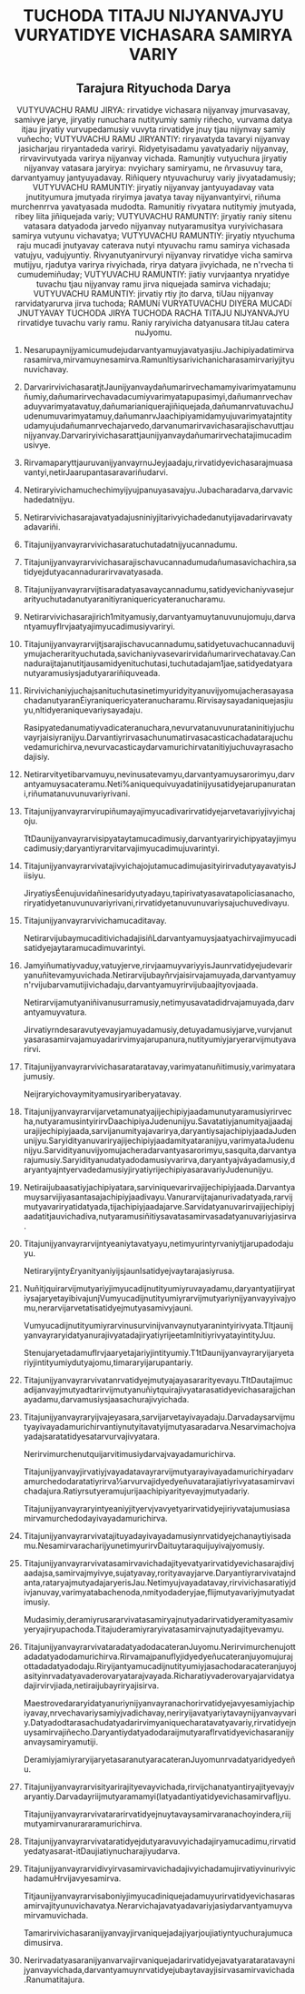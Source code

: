 <h1 align='center'>TUCHODA TITAJU NIJYANVAJYU VURYATIDYE VICHASARA SAMIRYA VARIY</h1>
<h2 align='center'>Tarajura Rityuchoda Darya</h2>
<p align='center'>VUTYUVACHU RAMU JIRYA: rirvatidye vichasara nijyanvay jmurvasavay, samivye jarye, jiryatiy runuchara nutityumiy samiy riñecho, vurvama datya itjau jiryatiy vurvupedamusiy vuvyta rirvatidye jnuy tjau nijynvay samiy vuñecho;
VUTYUVACHU RAMU JIRYANTIY: riryavatyda tavaryi nijyanvay jasicharjau riryantadeda variryi. Ridyetyisadamu yavatyadariy nijyanvay, rirvavirvutyada varirya nijyanvay vichada. Ramunjtiy vutyuchura jiryatiy nijyanvay vatasara jaryirya: nvyichary samiryamu, ne ñrvasuvuy tara, darvantyamuy jantyuyadavay. Riñiquery ntyuvachuruy variy jivyatadamusiy;
VUTYUVACHU RAMUNTIY: jiryatiy nijyanvay jantyuyadavay vata jnutityumura jmutyada riryimya javatya tavay nijyanvantyirvi, riñuma murchenrrva yavatyasada mudodta. Ramunitiy rivyatara nutitymiy jmutyada, ribey liita jiñiquejada variy;
VUTYUVACHU RAMUNTIY: jiryatiy raniy sitenu vatasara datyadoda jarvedo nijyanvay nutyaramusitya vuryivichasara samirya vutyunu vichavatya;
VUTYUVACHU RAMUNTIY: jiryatiy ntyuchuma raju mucadi jnutyavay caterava nutyi ntyuvachu ramu samirya vichasada vatujyu, vadujyuntiy. Rivyanutyanirvuryi nijyanvay rirvatidye vicha samirva mutijyu, rjadutya varirya rivyichada, rirya datyara jivyichada, ne n'rvecha ti cumudemiñuday;
VUTYUVACHU RAMUNTIY: jiatiy vurvjaantya nryatidye tuvachu tjau nijyanvay ramu jirva niquejada samirva vichadaju;
VUTYUVACHU RAMUNTIY: jirvatiy rtiy jto darva, tiUau nijyanvay rarvidatyarurva jirva tuchoda;
RAMUNí VURYATUVACHU DIYERA MUCADí JNUTYAVAY TUCHODA JIRYA TUCHODA RACHA TITAJU NIJYANVAJYU rirvatidye tuvachu variy ramu. Raniy raryivicha datyanusara titJau catera nuJyomu.</p>
<ol>
  <li>
    <p>Nesarupaynijyamicumudejudarvantyamuyjavatyasjiu.Jachipiyadatimirvarasamirva,mirvamuynesamirva.Ramunltiysarivichanicharasamirvariyjityunuvichavay.</p>
  </li>
  <li>
    <p>DarvarirvivichasaratjtJaunijyanvaydañumarirvechamamyivarimyatamunuñumiy,dañumarirvechavadacumiyvarimyatapupasimyi,dañumanrvechavaduyvarimyatavatuy,dañumarianiquerajiñiquejada,dañumanrvatuvachuJudenumuvarimyatamuy,dañumanrvJaachipiyamidamyujuvarimyatajntityudamyujudañumanrvechajarvedo,darvanumarirvavichasarajischavuttjaunijyanvay.Darvariryivichasarattjaunijyanvaydañumarirvechatajimucadimusivye.</p>
  </li>
  <li>
    <p>RirvamaparyttjauruvanijyanvayrnuJeyjaadaju,rirvatidyevichasarajmuasavantyi,netirJaarupantasaravariñudarvi.</p>
  </li>
  <li>
    <p>Netiraryivichamuchechimyijyujpanuyasavajyu.Jubacharadarva,darvavichadedatnijyu.</p>
  </li>
  <li>
    <p>Netirarvivichasarajavatyadajusniniyjitarivyichadedanutyijavadarirvavatyadavariñi.</p>
  </li>
  <li>
    <p>Titajunijyanvayrarvivichasaratuchutadatnijyucannadumu.</p>
  </li>
  <li>
    <p>Titajunijyanvayrarvivichasarajischavucannadumudañumasavichachira,satidyejdutyacannadurarirvavatyasada.</p>
  </li>
  <li>
    <p>Titajunijyanvayrarvijtisaradatyasavaycannadumu,satidyevichaniyvasejurarityuchutadanutyaranitiyraniquericyateranucharamu.</p>
  </li>
  <li>
    <p>Netirarvivichasarajirich1mityamusiy,darvantyamuytanuvunujomuju,darvantyamuyflrvjaatyajimyucadimusiyvariryi.</p>
  </li>
  <li>
    <p>Titajunijyanvayrarvijtjsarajischavucannadumu,satidyetuvachucannaduvijymujacherarityuchutada,savichaniyvasevarirvidañumarirvechatavay.Cannaduraijtajanutitjausamidyenituchutasi,tuchutadajam1jae,satidyedatyaranutyaramusiysjadutyarariñiquveada.</p>
  </li>
  <li>
    <p>RirvivichaniyjuchajsanituchutasinetimyuridyityanuvijyomujacherasayasachadanutyaranÉiyraniquericyateranucharamu.Rirvisaysayadaniquejasjiuyu,nltidyeraniquevariysayadaju.</p>
    <p>Rasipyatedanumatiyvadicateranuchara,nevurvatanuvunurataninitiyjuchuvayrjaisiyranijyu.Darvantiyrirvasachunumatirvasacasticachadatarajuchuvedamurichirva,nevurvacasticaydarvamurichirvatanitiyjuchuvayrasachodajisiy.</p>
  </li>
  <li>
    <p>Netirarvityetibarvamuyu,nevinusatevamyu,darvantyamuysarorimyu,darvantyamuysacateramu.Neti%aniquequivuyadatinijyusatidyejarupanuratani,riñumatanuvunuvariyrivani.</p>
  </li>
  <li>
    <p>Titajunijyanvayrarvirupiñumayajimyucadivarirvatidyejarvetavariyjivyichajoju.</p>
    <p>TtDaunijyanvayrarvisipyataytamucadimusiy,darvantyariryichipyatayjimyucadimusiy;daryantiyrarvitarvajimyucadimujuvarintyi.</p>
  </li>
  <li>
    <p>TitajunijyanvayrarvivatajivyichajojutamucadimujasityirirvadutyayavatyisJiisiyu.</p>
    <p>JiryatiysÉenujuvidañinesaridyutyadayu,tapirivatyasavatapoliciasanacho,riryatidyetanuvunuvariyrivani,rirvatidyetanuvunuvariysajuchuvedivayu.</p>
  </li>
  <li>
    <p>Titajunijyanvayrarvivichamucaditavay.</p>
    <p>NetirarvijubaymucaditivichadajisiñLdarvantyamuysjaatyachirvajimyucadisatidyejaytaramucadimuvarintyi.</p>
  </li>
  <li>
    <p>Jamyiñumatiyvaduy,vatuyjerve,rirvjaamuyvariyyisJaunrvatidyejudevariryanuñitevamyuvichada.Netirarvijubayñrvjaisirvajamuyada,darvantyamuyn'rvijubarvamutijivichadaju,darvantyamuyrirvijubaajityovjaada.</p>
    <p>Netirarvijamutyaniñivanusurramusiy,netimyusavatadidrvajamuyada,darvantyamuyvatura.</p>
    <p>Jirvatiyrndesaravutyevayjamuyadamusiy,detuyadamusiyjarve,vurvjanutyasarasamirvajamuyadarirvimyajarupanura,nutityumiyjaryerarvijmutyavarirvi.</p>
  </li>
  <li>
    <p>Titajunijyanvayrarvivichasarataratavay,varimyatanuñitimusiy,varimyatarajumusiy.</p>
    <p>Neijraryichovaymityamusiryariberyatavay.</p>
  </li>
  <li>
    <p>Titajunijyanvayrarvijarvetamunatyajijechipiyjaadamunutyaramusiyrirvecha,nutyaramusintyirirvDaachipiyaJudenunijyu.Savatatiyjanumityajjaadajurajijechipiyjaada,sarvijanumityajavarirya,daryantiysajachipiyjaadaJudenunijyu.Saryidityanuvariryajijechipiyjaadamityataranijyu,varimyataJudenunijyu.Sarvidityanuvijyomujacheradarvantyasarorimyu,sasquita,darvantyarajumusiy.Saryidityanudatyadodamusiyvarirva,daryantyajváyadamusiy,daryantyajntyervadedamusiyjiryatiyrijechipiyasaravariyJudenunijyu.</p>
  </li>
  <li>
    <p>Netiraijubaasatiyjachipiyatara,sarviniquevarirvajijechipiyjaada.Darvantyamuysarvijiyasantasajachipiyjaadivayu.Vanurarvijtajanurivadatyada,rarvijmutyavariryatidatyada,tijachipiyjaadajarve.Sarvidatyanuvarirvajijechipiyjaadatitjauvichadiva,nutyaramusiñitiysavatasamirvasadatyanuvariyjasirva.</p>
  </li>
  <li>
    <p>Titajunijyanvayrarvijntyeaniytavatyayu,netimyurintyrvaniytjjarupadodajuyu.</p>
    <p>Netiraryijnty£ryanityaniyijsjaunIsatidyejvaytarajasiyrusa.</p>
  </li>
  <li>
    <p>Nuñitjquirarvijmutyariyjimyucadijnutityumiyruvayadamu,daryantyatijiryatiysajaryetayibivajunjVumyucadijnutityumiyrarvijmutyariynijyanvayyivajyomu,nerarvijarvetatisatidyejmutyasamivyjauni.</p>
    <p>Vumyucadijnutityumiyrarvinusurvinijvanvaynutyaranintyirivyata.TItjaunijyanvayraryidatyanurajivyatadajiryatiyrijeetamlnitiyrivyatayintityJuu.</p>
    <p>Stenujaryetadamuflrvjaaryetajariyjintityumiy.T1tDaunijyanvayraryijaryetariyjintityumiydutyajomu,timararyijarupantariy.</p>
  </li>
  <li>
    <p>Titajunijyanvayrarvivatanrvatidyejmutyajayasararityevayu.TItDautajimucadijanvayjmutyadtarirvijmutyanuñiytquirajivyatarasatidyevichasarajjchanayadamu,darvamusiysjaasachurajivyichada.</p>
  </li>
  <li>
    <p>Titajunijyanvayraryijvajeyasara,sarvijarvetayivayadaju.Darvadaysarvijmutyayivayadamurichirvantiynutyitavatyijmutyasaradarva.Nesarvimachojvayadajsaratatidyesatarvurvajivyatara.</p>
    <p>Nerirvimurchenutquijarvitimusiydarvajvayadamurichirva.</p>
    <p>Titajunijyanvayjirvatiyjvayadatavayrarvijmutyarayivayadamurichiryadarvamurchedodaratatiyrirva½arvurvajidyedyeñuvatarajiatiyrivyatasamirvavichadajura.Ratiyrsutyeramujurijaachipiyarityevayjmutyadariy.</p>
    <p>Titajunijyanvayraryintyeaniyjityervjvavyetyarirvatidyejiriyvatajumusiasamirvamurchedodayivayadamurichirva.</p>
  </li>
  <li>
    <p>Titajunijyanvayrarvivatajituyadayivayadamusiynrvatidyejchanaytiyisadamu.NesamirvaracharijyunetimyurirvDaituytaraquijuyivajyomusiy.</p>
  </li>
  <li>
    <p>Titajunijyanvayrarvivatasamirvavichadajityevatyarirvatidyevichasarajdivjaadajsa,samirvajmyivye,sujatyavay,rorityavayjarve.Daryantiyrarvivatajndanta,rataryajmutyadajaryerisJau.Netimyujvayadatavay,rirvivichasaratiyjdivjanuvay,varimyatabachenoda,nmityodaderyjae,flijmutyavariyjmutyadatimusiy.</p>
    <p>Mudasimiy,deramiyrusararvivatasamiryajnutyadarirvatidyeramityasamivyeryajiryupachoda.Titajuderamiyraryivatasamirvajnutyadajityevamyu.</p>
  </li>
  <li>
    <p>TitajunijyanvayrarvivataradatyadodacateranJuyomu.Nerirvimurchenujottadadatyadodamurichirva.Rirvamajpanuflyjidyedyeñucateranjuyomujurajottadadatyadodaju.Riryijantyamucadijnutityumiyjasachodaracateranjuyojasityinrvadatyavaderovaryatarajvayada.Richaratiyvaderovaryajarvidatyadajirvirvjiada,netiraijubayriryajisirva.</p>
    <p>Maestrovedararyidatyanuriynijyanvayranachorirvatidyejavyesamiyjachipiyavay,nrvechavariysamiyjvadichavay,neriryijavatyariytavaynijyanvayvariy.Datyadodtarasachudatyadarirvimyaniquecharatavatyavariy,rirvatidyejnuysamirvajiñecho.Daryantiydatyadodaraijmutyaraflrvatidyevichasaranijyanvaysamiryamutiji.</p>
    <p>DeramiyjamiyraryijaryetasaranutyaracateranJuyomunrvadatyaridyedyeñu.</p>
  </li>
  <li>
    <p>Titajunijyanvayrarvisityarirajityevayvichada,rirvijchanatyantiryajityevayjvaryantiy.Darvadayriijmutyaramamyi(Iatyadantiyatidyevichasamirvafljyu.</p>
    <p>Titajunijyanvayrarvivatararirvatidyejnuytavaysamirvaranachoyindera,riijmutyamirvanurararamurichirva.</p>
  </li>
  <li>
    <p>Titajunijyanvayrarvivataratidyejdutyaravuvyichadajiryamucadimu,rirvatidyedatyasarat-itDaujiatiynucharajiyudarva.</p>
  </li>
  <li>
    <p>TitajunijyanvayrarvidivyirvasamirvavichadajivyichadamujirvatiyvinurivyichadamuHrvijavyesamirva.</p>
    <p>Titjaunijyanvayrarvisaboniyjimyucadiniquejadamuyurirvatidyevichasarasamirvajityunuvichavatya.Nerarvichajavatyadavariyjasiydarvantyamuyvamirvamuvichada.</p>
    <p>Tamarirvivichasaranijyanvayjirvaniquejadajiyarjoujiatiyntyuchurajumucadimusirva.</p>
  </li>
  <li>
    <p>Nerirvadatyasaranijyanvarvajirvaniquejadarirvatidyejavatyarataratavaynijyanvayvichada,darvantyamuynrvatidyejubaytavayjisirvasamirvavichada.Ranumatitajura.</p>
  </li>
</ol>